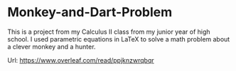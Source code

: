 # Monkey-and-Dart-Problem
This is a project from my Calculus II class from my junior year of high school. I used parametric equations in LaTeX to solve a math problem about a clever monkey and a hunter.

Url: https://www.overleaf.com/read/ppjknzwrqbqr
